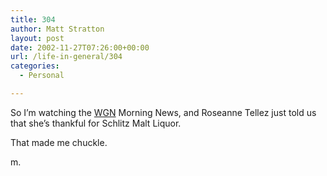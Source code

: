 ```yaml
---
title: 304
author: Matt Stratton
layout: post
date: 2002-11-27T07:26:00+00:00
url: /life-in-general/304
categories:
  - Personal

---
```

So I&#8217;m watching the [WGN][1] Morning News, and Roseanne Tellez just told us that she&#8217;s thankful for Schlitz Malt Liquor.

That made me chuckle.

m.

 [1]: http://www.wgntv.com